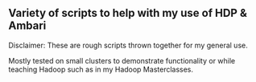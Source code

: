 ## Variety of scripts to help with my use of HDP & Ambari

Disclaimer: These are rough scripts thrown together for my general use.

Mostly tested on small clusters to demonstrate functionality or while teaching Hadoop such as in my Hadoop Masterclasses.

